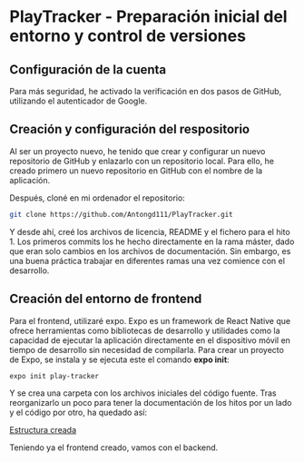 # PlayTracker - Preparación inicial del entorno y control de versiones

## Configuración de la cuenta
Para más seguridad, he activado la verificación en dos pasos de GitHub, utilizando el autenticador de Google.

## Creación y configuración del respositorio
Al ser un proyecto nuevo, he tenido que crear y configurar un nuevo repositorio de GitHub y enlazarlo con un repositorio local.
Para ello, he creado primero un nuevo repositorio en GitHub con el nombre de la aplicación.

Después, cloné en mi ordenador el repositorio:
   ```bash
   git clone https://github.com/Antongd111/PlayTracker.git
   ```

Y desde ahí, creé los archivos de licencia, README y el fichero para el hito 1.
Los primeros commits los he hecho directamente en la rama máster, dado que eran solo cambios en los archivos de documentación. Sin embargo, es una buena práctica trabajar en diferentes ramas una vez comience con el desarrollo.

## Creación del entorno de frontend
Para el frontend, utilizaré expo. Expo es un framework de React Native que ofrece herramientas como bibliotecas de desarrollo y utilidades como la capacidad de ejecutar la aplicación directamente en el dispositivo móvil en tiempo de desarrollo sin necesidad de compilarla. Para crear un proyecto de Expo, se instala y se ejecuta este el comando **expo init**:

   ```bash
   expo init play-tracker
   ```

Y se crea una carpeta con los archivos iniciales del código fuente. Tras reorganizarlo un poco para tener la documentación de los hitos por un lado y el código por otro, ha quedado así:

[Estructura creada](../../Images/EntornoCreado.png)

Teniendo ya el frontend creado, vamos con el backend.